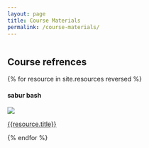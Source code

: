 ```yaml
---
layout: page
title: Course Materials
permalink: /course-materials/
---
```


<div style="width:100%; float: left">
    <div class="resource-pic-gallary">
        <h2>Course refrences</h2>
        {% for resource in site.resources reversed %}
        <h4>sabur bash</h4>  
        <div class="resource--image-cover-container">
            <img src="{{ resource.thumbnail | prepend: site.baseurl }}" class="resource--image-cover">
            <p><a href="{{resource.address}}">{{resource.title}}</a></p>
        </div>
        {% endfor %}
    </div>
</div>
